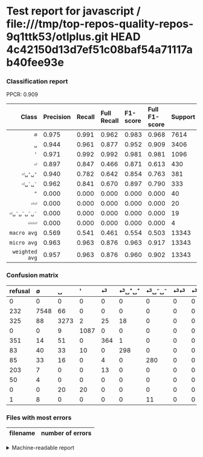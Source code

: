 # Test report for javascript / file:///tmp/top-repos-quality-repos-9q1ttk53/otlplus.git HEAD 4c42150d13d7ef51c08baf54a71117ab40fee93e

### Classification report

PPCR: 0.909

| Class | Precision | Recall | Full Recall | F1-score | Full F1-score | Support | Full Support | PPCR |
|------:|:----------|:-------|:------------|:---------|:---------|:--------|:-------------|:-----|
| `∅` | 0.975| 0.991| 0.962| 0.983| 0.968| 7614| 7846| 0.970 |
| `␣` | 0.944| 0.961| 0.877| 0.952| 0.909| 3406| 3731| 0.913 |
| `'` | 0.971| 0.992| 0.992| 0.981| 0.981| 1096| 1096| 1.000 |
| `⏎` | 0.897| 0.847| 0.466| 0.871| 0.613| 430| 781| 0.551 |
| `⏎␣⁺␣⁺` | 0.940| 0.782| 0.642| 0.854| 0.763| 381| 464| 0.821 |
| `⏎␣⁻␣⁻` | 0.962| 0.841| 0.670| 0.897| 0.790| 333| 418| 0.797 |
| `"` | 0.000| 0.000| 0.000| 0.000| 0.000| 40| 40| 1.000 |
| `⏎⏎` | 0.000| 0.000| 0.000| 0.000| 0.000| 20| 223| 0.090 |
| `⏎␣⁻␣⁻␣⁻␣⁻` | 0.000| 0.000| 0.000| 0.000| 0.000| 19| 20| 0.950 |
| `⏎⏎⏎` | 0.000| 0.000| 0.000| 0.000| 0.000| 4| 54| 0.074 |
| `macro avg` | 0.569| 0.541| 0.461| 0.554| 0.503| 13343| 14673| 0.909 |
| `micro avg` | 0.963| 0.963| 0.876| 0.963| 0.917| 13343| 14673| 0.909 |
| `weighted avg` | 0.957| 0.963| 0.876| 0.960| 0.902| 13343| 14673| 0.909 |

### Confusion matrix

|refusal|  ∅| ␣| '| ⏎| ⏎␣⁺␣⁺| ⏎␣⁻␣⁻| ⏎⏎| ⏎⏎⏎| "| ⏎␣⁻␣⁻␣⁻␣⁻| 
|:---|:---|:---|:---|:---|:---|:---|:---|:---|:---|:---|
|0 |0 |0 |0 |0 |0 |0 |0 |0 |0 |0 |
|232 |7548 |66 |0 |0 |0 |0 |0 |0 |0 |0 |
|325 |88 |3273 |2 |25 |18 |0 |0 |0 |0 |0 |
|0 |0 |9 |1087 |0 |0 |0 |0 |0 |0 |0 |
|351 |14 |51 |0 |364 |1 |0 |0 |0 |0 |0 |
|83 |40 |33 |10 |0 |298 |0 |0 |0 |0 |0 |
|85 |33 |16 |0 |4 |0 |280 |0 |0 |0 |0 |
|203 |7 |0 |0 |13 |0 |0 |0 |0 |0 |0 |
|50 |4 |0 |0 |0 |0 |0 |0 |0 |0 |0 |
|0 |0 |20 |20 |0 |0 |0 |0 |0 |0 |0 |
|1 |8 |0 |0 |0 |0 |11 |0 |0 |0 |0 |

### Files with most errors

| filename | number of errors|
|:----:|:-----|

<details>
    <summary>Machine-readable report</summary>
```json
{
  "cl_report": {"\"": {"f1-score": 0.0, "precision": 0.0, "recall": 0.0, "support": 40}, "\u0027": {"f1-score": 0.981489841986456, "precision": 0.9714030384271671, "recall": 0.9917883211678832, "support": 1096}, "macro avg": {"f1-score": 0.5538959807395003, "precision": 0.5688930668544474, "recall": 0.5413576040654013, "support": 13343}, "micro avg": {"f1-score": 0.9630517874540958, "precision": 0.9630517874540958, "recall": 0.9630517874540958, "support": 13343}, "weighted avg": {"f1-score": 0.9595215001246196, "precision": 0.9567897009362174, "recall": 0.9630517874540958, "support": 13343}, "\u2205": {"f1-score": 0.9830685074238082, "precision": 0.974941875484371, "recall": 0.9913317572892041, "support": 7614}, "\u23ce": {"f1-score": 0.8708133971291867, "precision": 0.896551724137931, "recall": 0.8465116279069768, "support": 430}, "\u23ce\u23ce": {"f1-score": 0.0, "precision": 0.0, "recall": 0.0, "support": 20}, "\u23ce\u23ce\u23ce": {"f1-score": 0.0, "precision": 0.0, "recall": 0.0, "support": 4}, "\u23ce\u2423\u207a\u2423\u207a": {"f1-score": 0.8538681948424068, "precision": 0.9400630914826499, "recall": 0.7821522309711286, "support": 381}, "\u23ce\u2423\u207b\u2423\u207b": {"f1-score": 0.8974358974358975, "precision": 0.9621993127147767, "recall": 0.8408408408408409, "support": 333}, "\u23ce\u2423\u207b\u2423\u207b\u2423\u207b\u2423\u207b": {"f1-score": 0.0, "precision": 0.0, "recall": 0.0, "support": 19}, "\u2423": {"f1-score": 0.9522839685772476, "precision": 0.9437716262975778, "recall": 0.96095126247798, "support": 3406}},
  "cl_report_full": {"\"": {"f1-score": 0.0, "precision": 0.0, "recall": 0.0, "support": 40}, "\u0027": {"f1-score": 0.981489841986456, "precision": 0.9714030384271671, "recall": 0.9917883211678832, "support": 1096}, "macro avg": {"f1-score": 0.5025499978153766, "precision": 0.5688930668544474, "recall": 0.46092188715618143, "support": 14673}, "micro avg": {"f1-score": 0.9173329525985152, "precision": 0.9630517874540958, "recall": 0.8757581953247461, "support": 14673}, "weighted avg": {"f1-score": 0.9016482105007096, "precision": 0.938721400299684, "recall": 0.8757581953247461, "support": 14673}, "\u2205": {"f1-score": 0.968437259430331, "precision": 0.974941875484371, "recall": 0.962018863114963, "support": 7846}, "\u23ce": {"f1-score": 0.6133108677337826, "precision": 0.896551724137931, "recall": 0.4660691421254802, "support": 781}, "\u23ce\u23ce": {"f1-score": 0.0, "precision": 0.0, "recall": 0.0, "support": 223}, "\u23ce\u23ce\u23ce": {"f1-score": 0.0, "precision": 0.0, "recall": 0.0, "support": 54}, "\u23ce\u2423\u207a\u2423\u207a": {"f1-score": 0.763124199743918, "precision": 0.9400630914826499, "recall": 0.6422413793103449, "support": 464}, "\u23ce\u2423\u207b\u2423\u207b": {"f1-score": 0.7898448519040903, "precision": 0.9621993127147767, "recall": 0.6698564593301436, "support": 418}, "\u23ce\u2423\u207b\u2423\u207b\u2423\u207b\u2423\u207b": {"f1-score": 0.0, "precision": 0.0, "recall": 0.0, "support": 20}, "\u2423": {"f1-score": 0.9092929573551883, "precision": 0.9437716262975778, "recall": 0.8772447065129992, "support": 3731}},
  "ppcr": 0.9093573229741703
}
```
</details>
